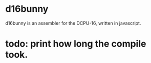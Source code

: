
d16bunny
========

d16bunny is an assembler for the DCPU-16, written in javascript.


# todo: print how long the compile took.
